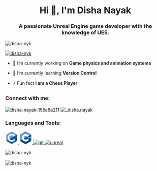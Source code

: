 <h1 align="center">Hi 👋, I'm Disha Nayak</h1>
<h3 align="center">A passionate Unreal Engine game developer with the knowledge of UE5.</h3>

<p align="left"> <img src="https://komarev.com/ghpvc/?username=disha-nyk&label=Profile%20views&color=0e75b6&style=flat" alt="disha-nyk" /> </p>

<p align="left"> <a href="https://github.com/ryo-ma/github-profile-trophy"><img src="https://github-profile-trophy.vercel.app/?username=disha-nyk" alt="disha-nyk" /></a> </p>

- 🔭 I’m currently working on **Game physics and animation systems**

- 🌱 I’m currently learning **Version Control**

- ⚡ Fun fact **I am a Chess Player**

<h3 align="left">Connect with me:</h3>
<p align="left">
<a href="https://linkedin.com/in/disha-nayak-155a8a211" target="blank"><img align="center" src="https://raw.githubusercontent.com/rahuldkjain/github-profile-readme-generator/master/src/images/icons/Social/linked-in-alt.svg" alt="disha-nayak-155a8a211" height="30" width="40" /></a>
<a href="https://instagram.com/_disha.nayak" target="blank"><img align="center" src="https://raw.githubusercontent.com/rahuldkjain/github-profile-readme-generator/master/src/images/icons/Social/instagram.svg" alt="_disha.nayak" height="30" width="40" /></a>
</p>

<h3 align="left">Languages and Tools:</h3>
<p align="left"> <a href="https://www.cprogramming.com/" target="_blank" rel="noreferrer"> <img src="https://raw.githubusercontent.com/devicons/devicon/master/icons/c/c-original.svg" alt="c" width="40" height="40"/> </a> <a href="https://www.w3schools.com/cpp/" target="_blank" rel="noreferrer"> <img src="https://raw.githubusercontent.com/devicons/devicon/master/icons/cplusplus/cplusplus-original.svg" alt="cplusplus" width="40" height="40"/> </a> <a href="https://git-scm.com/" target="_blank" rel="noreferrer"> <img src="https://www.vectorlogo.zone/logos/git-scm/git-scm-icon.svg" alt="git" width="40" height="40"/> </a> <a href="https://unrealengine.com/" target="_blank" rel="noreferrer"> <img src="https://raw.githubusercontent.com/kenangundogan/fontisto/036b7eca71aab1bef8e6a0518f7329f13ed62f6b/icons/svg/brand/unreal-engine.svg" alt="unreal" width="40" height="40"/> </a> </p>

<p><img align="center" src="https://github-readme-stats.vercel.app/api/top-langs?username=disha-nyk&show_icons=true&locale=en&layout=compact" alt="disha-nyk" /></p>

<p><img align="center" src="https://github-readme-streak-stats.herokuapp.com/?user=disha-nyk&" alt="disha-nyk" /></p>
